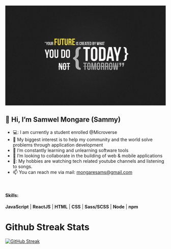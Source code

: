 ![header](./gh-header.jpg)

<h2>👋 Hi, I’m<b> Samwel Mongare (Sammy)</b></h2>

- 💻: I am currently a student enrolled @Microverse 
- 👀 My biggest interest is to help my community and the world solve problems through application development
- 🌱 I’m constantly learning and unlearning software tools 
- 💞️ I’m looking to collaborate in the building of web & mobile applications
- 🎵: My hobbies are watching tech related youtube channels and listening to songs.
- 📫 You can reach me via mail: mongaresams@gmail.com
</br>

#### Skills: 
**JavaScript** | **ReactJS** | **HTML** | **CSS** | **Sass/SCSS** | **Node** | **npm**
    
# Github Streak Stats
[![GitHub Streak](http://github-readme-streak-stats.herokuapp.com?user=Mosams&date_format=M%20j%5B%2C%20Y%5D)](https://git.io/streak-stats)
</br>

